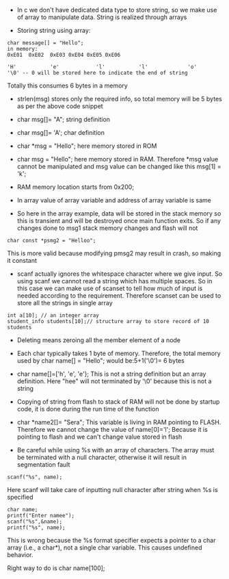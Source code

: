 * In c we don't have dedicated data type to store string, so we make use of array to manipulate data. String is realized through arrays

* Storing string using array: 
```
char message[] = "Hello";
in memory:
0xE01  0xE02  0xE03 0xE04 0xE05 0xE06

'H'           'e'            'l'           'l'             'o'            '\0' -- 0 will be stored here to indicate the end of string
```
Totally this consumes 6 bytes in a memory

* strlen(msg) stores only the required info, so total memory will be 5 bytes as per the above code snippet

* char msg[]= "A"; string definition

* char msg[]= 'A'; char definition

* char *msg = "Hello"; here memory stored in ROM

* char msg = "Hello"; here memory stored in RAM. Therefore *msg value cannot be manipulated and msg value can be changed like this msg[1] = 'k';

* RAM memory location starts from 0x200;

* In array value of array variable and address of array variable is same

* So here in the array example, data will be stored in the stack memory so this is transient and will be destroyed once main function exits. So if any changes done to msg1 stack memory changes and flash will not

```
char const *psmg2 = "Helloo";
```
This is more valid because modifying pmsg2 may result in crash, so making it constant

* scanf actually ignores the whitespace character where we give input. So using scanf we cannot read a string which has multiple spaces. So in this case we can make use of scanset to tell how much of input is needed according to the requirement. Therefore scanset can be used to store all the strings in single array

```
int a[10]; // an integer array
student_info students[10];// structure array to store record of 10 students
```

* Deleting means zeroing all the member element of a node

* Each char typically takes 1 byte of memory. Therefore, the total memory used by char name[] = "Hello"; would be:5+1('\0')= 6 bytes

* char name[]=['h', 'e', 'e'};
This is not a string definition but an array definition. Here "hee" will not terminated by '\0' because this is not a string

* Copying of string from flash to stack of RAM will not be done by startup code, it is done during the run time of the function

* char *name2[]= "Sera";
This variable is living in RAM pointing to FLASH. Therefore we cannot change the value of name[0]='l';
Because it is pointing to flash and we can't change value stored in flash

* Be careful while using %s with an array of characters. The array must be terminated with a null character, otherwise it will result in segmentation fault

```
scanf("%s", name);
```
Here scanf will take care of inputting null character after string when %s is specified

```
char name;
printf("Enter namee");
scanf("%s",&name);
printf("%s", name);
```

This is wrong because the %s format specifier expects a pointer to a char array (i.e., a char*), not a single char variable. This causes undefined behavior.

Right way to do is char name[100];

